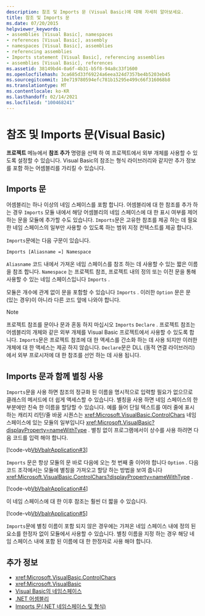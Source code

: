 ```yaml
---
description: 참조 및 Imports 문 (Visual Basic)에 대해 자세히 알아보세요.
title: 참조 및 Imports 문
ms.date: 07/20/2015
helpviewer_keywords:
- assemblies [Visual Basic], namespaces
- references [Visual Basic], assembly
- namespaces [Visual Basic], assemblies
- referencing assemblies
- Imports statement [Visual Basic], referencing assemblies
- assemblies [Visual Basic], references
ms.assetid: 38149bd4-0a6f-4b31-b5f8-94a8c33f1600
ms.openlocfilehash: 3ca685d33f69224a6eea324d7357be4b5203eb45
ms.sourcegitcommit: 10e719780594efc781b15295e499c66f316068b8
ms.translationtype: MT
ms.contentlocale: ko-KR
ms.lasthandoff: 02/14/2021
ms.locfileid: "100468241"
---
```

# <a name="references-and-the-imports-statement-visual-basic"></a>참조 및 Imports 문(Visual Basic)

**프로젝트** 메뉴에서 **참조 추가** 명령을 선택 하 여 프로젝트에서 외부 개체를 사용할 수 있도록 설정할 수 있습니다. Visual Basic의 참조는 형식 라이브러리와 같지만 추가 정보를 포함 하는 어셈블리를 가리킬 수 있습니다.  
  
## <a name="the-imports-statement"></a>Imports 문  

 어셈블리는 하나 이상의 네임 스페이스를 포함 합니다. 어셈블리에 대 한 참조를 추가 하는 경우 `Imports` 모듈 내에서 해당 어셈블리의 네임 스페이스에 대 한 표시 여부를 제어 하는 문을 모듈에 추가할 수도 있습니다. `Imports`문은 고유한 참조를 제공 하는 데 필요한 네임 스페이스의 일부만 사용할 수 있도록 하는 범위 지정 컨텍스트를 제공 합니다.  
  
 `Imports`문에는 다음 구문이 있습니다.  
  
 `Imports [Aliasname =] Namespace`  
  
 `Aliasname` 코드 내에서 가져온 네임 스페이스를 참조 하는 데 사용할 수 있는 짧은 이름을 참조 합니다. `Namespace` 는 프로젝트 참조, 프로젝트 내의 정의 또는 이전 문을 통해 사용할 수 있는 네임 스페이스입니다 `Imports` .  
  
 모듈은 개수에 관계 없이 문을 포함할 수 있습니다 `Imports` . 이러한 `Option` 문은 문 (있는 경우)이 아니라 다른 코드 앞에 나와야 합니다.  
  
> [!NOTE]
> 프로젝트 참조를 문이나 문과 혼동 하지 마십시오 `Imports` `Declare` . 프로젝트 참조는 어셈블리의 개체와 같은 외부 개체를 Visual Basic 프로젝트에서 사용할 수 있도록 합니다. `Imports`문은 프로젝트 참조에 대 한 액세스를 간소화 하는 데 사용 되지만 이러한 개체에 대 한 액세스는 제공 하지 않습니다. `Declare`문은 DLL (동적 연결 라이브러리)에서 외부 프로시저에 대 한 참조를 선언 하는 데 사용 됩니다.  
  
## <a name="using-aliases-with-the-imports-statement"></a>Imports 문과 함께 별칭 사용  

 `Imports`문을 사용 하면 참조의 정규화 된 이름을 명시적으로 입력할 필요가 없으므로 클래스의 메서드에 더 쉽게 액세스할 수 있습니다. 별칭을 사용 하면 네임 스페이스의 한 부분에만 친숙 한 이름을 할당할 수 있습니다. 예를 들어 단일 텍스트를 여러 줄에 표시 하는 캐리지 리턴/줄 바꿈 시퀀스는 <xref:Microsoft.VisualBasic.ControlChars> 네임 스페이스에 있는 모듈의 일부입니다 <xref:Microsoft.VisualBasic?displayProperty=nameWithType> . 별칭 없이 프로그램에서이 상수를 사용 하려면 다음 코드를 입력 해야 합니다.  
  
 [!code-vb[VbVbalrApplication#3](~/samples/snippets/visualbasic/VS_Snippets_VBCSharp/VbVbalrApplication/VB/Class1.vb#3)]  
  
 `Imports` 문은 항상 모듈의 문 바로 다음에 오는 첫 번째 줄 이어야 합니다 `Option` . 다음 코드 조각에서는 모듈에 별칭을 가져오고 할당 하는 방법을 보여 줍니다 <xref:Microsoft.VisualBasic.ControlChars?displayProperty=nameWithType> .  
  
 [!code-vb[VbVbalrApplication#4](~/samples/snippets/visualbasic/VS_Snippets_VBCSharp/VbVbalrApplication/VB/Class1.vb#4)]  
  
 이 네임 스페이스에 대 한 이후 참조는 훨씬 더 짧을 수 있습니다.  
  
 [!code-vb[VbVbalrApplication#5](~/samples/snippets/visualbasic/VS_Snippets_VBCSharp/VbVbalrApplication/VB/Class1.vb#5)]  
  
 `Imports`문에 별칭 이름이 포함 되지 않은 경우에는 가져온 네임 스페이스 내에 정의 된 요소를 한정자 없이 모듈에서 사용할 수 있습니다. 별칭 이름을 지정 하는 경우 해당 네임 스페이스 내에 포함 된 이름에 대 한 한정자로 사용 해야 합니다.  
  
## <a name="see-also"></a>추가 정보

- <xref:Microsoft.VisualBasic.ControlChars>
- <xref:Microsoft.VisualBasic>
- [Visual Basic의 네임스페이스](namespaces.md)
- [.NET 어셈블리](../../../standard/assembly/index.md)
- [Imports 문(.NET 네임스페이스 및 형식)](../../language-reference/statements/imports-statement-net-namespace-and-type.md)
